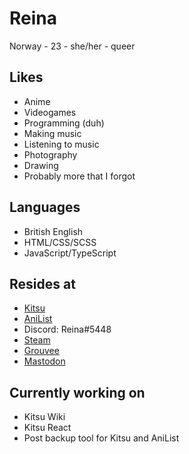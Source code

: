 # Reina
Norway - 23 - she/her - queer

## Likes
- Anime
- Videogames
- Programming (duh)
- Making music
- Listening to music
- Photography
- Drawing
- Probably more that I forgot

## Languages
- British English
- HTML/CSS/SCSS
- JavaScript/TypeScript

## Resides at
- [Kitsu](https://kitsu.io/users/Reinachan)
- [AniList](https://anilist.co/user/Reina)
- Discord: Reina#5448
- [Steam](https://steamcommunity.com/id/Reinacchan/)
- [Grouvee](https://www.grouvee.com/user/Reina/)
- [Mastodon](https://antabaka.me/@Reina)

## Currently working on
- Kitsu Wiki
- Kitsu React
- Post backup tool for Kitsu and AniList

<!--
**Reinachan/Reinachan** is a ✨ _special_ ✨ repository because its `README.md` (this file) appears on your GitHub profile.

Here are some ideas to get you started:

- 🔭 I’m currently working on ...
- 🌱 I’m currently learning ...
- 👯 I’m looking to collaborate on ...
- 🤔 I’m looking for help with ...
- 💬 Ask me about ...
- 📫 How to reach me: ...
- 😄 Pronouns: ...
- ⚡ Fun fact: ...
-->
